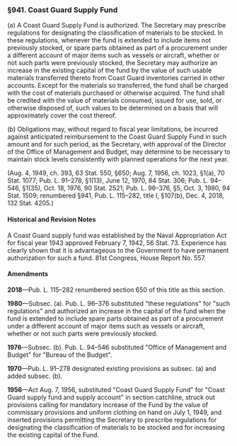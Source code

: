 ### §941. Coast Guard Supply Fund ###

(a) A Coast Guard Supply Fund is authorized. The Secretary may prescribe regulations for designating the classification of materials to be stocked. In these regulations, whenever the fund is extended to include items not previously stocked, or spare parts obtained as part of a procurement under a different account of major items such as vessels or aircraft, whether or not such parts were previously stocked, the Secretary may authorize an increase in the existing capital of the fund by the value of such usable materials transferred thereto from Coast Guard inventories carried in other accounts. Except for the materials so transferred, the fund shall be charged with the cost of materials purchased or otherwise acquired. The fund shall be credited with the value of materials consumed, issued for use, sold, or otherwise disposed of, such values to be determined on a basis that will approximately cover the cost thereof.

(b) Obligations may, without regard to fiscal year limitations, be incurred against anticipated reimbursement to the Coast Guard Supply Fund in such amount and for such period, as the Secretary, with approval of the Director of the Office of Management and Budget, may determine to be necessary to maintain stock levels consistently with planned operations for the next year.

(Aug. 4, 1949, ch. 393, 63 Stat. 550, §650; Aug. 7, 1956, ch. 1023, §1(a), 70 Stat. 1077; Pub. L. 91–278, §1(13), June 12, 1970, 84 Stat. 306; Pub. L. 94–546, §1(35), Oct. 18, 1976, 90 Stat. 2521; Pub. L. 96–376, §5, Oct. 3, 1980, 94 Stat. 1509; renumbered §941, Pub. L. 115–282, title I, §107(b), Dec. 4, 2018, 132 Stat. 4205.)

#### Historical and Revision Notes ####

A Coast Guard supply fund was established by the Naval Appropriation Act for fiscal year 1943 approved February 7, 1942, 56 Stat. 73. Experience has clearly shown that it is advantageous to the Government to have permanent authorization for such a fund. 81st Congress, House Report No. 557.

#### Amendments ####

**2018**—Pub. L. 115–282 renumbered section 650 of this title as this section.

**1980**—Subsec. (a). Pub. L. 96–376 substituted "these regulations" for "such regulations" and authorized an increase in the capital of the fund when the fund is extended to include spare parts obtained as part of a procurement under a different account of major items such as vessels or aircraft, whether or not such parts were previously stocked.

**1976**—Subsec. (b). Pub. L. 94–546 substituted "Office of Management and Budget" for "Bureau of the Budget".

**1970**—Pub. L. 91–278 designated existing provisions as subsec. (a) and added subsec. (b).

**1956**—Act Aug. 7, 1956, substituted "Coast Guard Supply Fund" for "Coast Guard supply fund and supply account" in section catchline, struck out provisions calling for mandatory increase of the Fund by the value of commissary provisions and uniform clothing on hand on July 1, 1949, and inserted provisions permitting the Secretary to prescribe regulations for designating the classification of materials to be stocked and for increasing the existing capital of the Fund.
